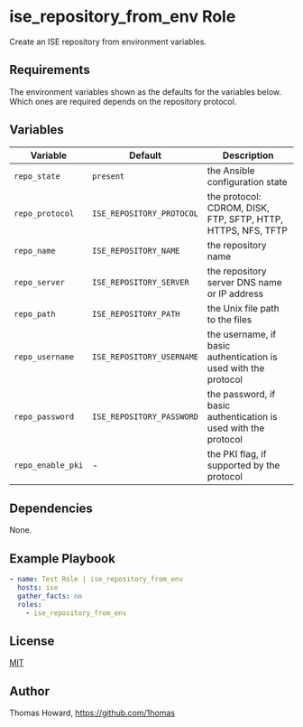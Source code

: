 # ise_repository_from_env Role

Create an ISE repository from environment variables.

## Requirements

The environment variables shown as the defaults for the variables below.
Which ones are required depends on the repository protocol.

## Variables

| Variable          | Default                   | Description |
| ----------------- | ------------------------- | ----------- |
| `repo_state`      | `present`                 | the Ansible configuration state |
| `repo_protocol`   | `ISE_REPOSITORY_PROTOCOL` | the protocol: CDROM, DISK, FTP, SFTP, HTTP, HTTPS, NFS, TFTP |
| `repo_name`       | `ISE_REPOSITORY_NAME`     | the repository name |
| `repo_server`     | `ISE_REPOSITORY_SERVER`   | the repository server DNS name or IP address |
| `repo_path`       | `ISE_REPOSITORY_PATH`     | the Unix file path to the files |
| `repo_username`   | `ISE_REPOSITORY_USERNAME` | the username, if basic authentication is used with the protocol |
| `repo_password`   | `ISE_REPOSITORY_PASSWORD` | the password, if basic authentication is used with the protocol |
| `repo_enable_pki` | -                         | the PKI flag, if supported by the protocol |

## Dependencies

None.

## Example Playbook

```yaml
- name: Test Role | ise_repository_from_env
  hosts: ise
  gather_facts: no
  roles:
    - ise_repository_from_env
```

## License

[MIT](https://mit-license.org/)

## Author

Thomas Howard, <https://github.com/1homas>
